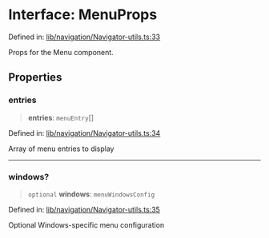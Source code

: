 # Interface: MenuProps

Defined in: [lib/navigation/Navigator-utils.ts:33](https://github.com/aldesgroup/goaldn/blob/850e22fffd19501920628173674ada43cba9a29a/lib/navigation/Navigator-utils.ts#L33)

Props for the Menu component.

## Properties

### entries

> **entries**: `menuEntry`[]

Defined in: [lib/navigation/Navigator-utils.ts:34](https://github.com/aldesgroup/goaldn/blob/850e22fffd19501920628173674ada43cba9a29a/lib/navigation/Navigator-utils.ts#L34)

Array of menu entries to display

***

### windows?

> `optional` **windows**: `menuWindowsConfig`

Defined in: [lib/navigation/Navigator-utils.ts:35](https://github.com/aldesgroup/goaldn/blob/850e22fffd19501920628173674ada43cba9a29a/lib/navigation/Navigator-utils.ts#L35)

Optional Windows-specific menu configuration
